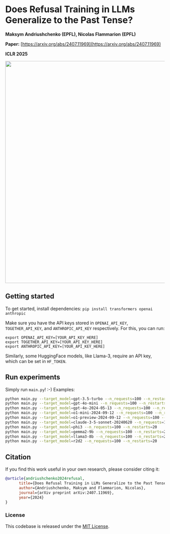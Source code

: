 # Does Refusal Training in LLMs Generalize to the Past Tense?

**Maksym Andriushchenko (EPFL), Nicolas Flammarion (EPFL)**

**Paper:** [https://arxiv.org/abs/2407.11969](https://arxiv.org/abs/2407.11969)

**ICLR 2025**


<p align="center"><img src="images/paper_first_page.png" width="700" /></p>


## Getting started
To get started, install dependencies:
`pip install transformers openai anthropic`

Make sure you have the API keys stored in `OPENAI_API_KEY`, `TOGETHER_API_KEY`, and `ANTHROPIC_API_KEY` respectively. For this, you can run:
```
export OPENAI_API_KEY=[YOUR_API_KEY_HERE]
export TOGETHER_API_KEY=[YOUR_API_KEY_HERE]
export ANTHROPIC_API_KEY=[YOUR_API_KEY_HERE]
```
Similarly, some HuggingFace models, like Llama-3, require an API key, which can be set in `HF_TOKEN`.


## Run experiments
Simply run `main.py`! :-) Examples:
```bash
python main.py --target_model=gpt-3.5-turbo --n_requests=100 --n_restarts=20
python main.py --target_model=gpt-4o-mini --n_requests=100 --n_restarts=20 
python main.py --target_model=gpt-4o-2024-05-13 --n_requests=100 --n_restarts=20 
python main.py --target_model=o1-mini-2024-09-12 --n_requests=100 --n_restarts=20 
python main.py --target_model=o1-preview-2024-09-12 --n_requests=100 --n_restarts=20 
python main.py --target_model=claude-3-5-sonnet-20240620 --n_requests=100 --n_restarts=20 
python main.py --target_model=phi3 --n_requests=100 --n_restarts=20  
python main.py --target_model=gemma2-9b --n_requests=100 --n_restarts=20 
python main.py --target_model=llama3-8b --n_requests=100 --n_restarts=20 
python main.py --target_model=r2d2 --n_requests=100 --n_restarts=20  
```


## Citation
If you find this work useful in your own research, please consider citing it: 
```bibtex
@article{andriushchenko2024refusal,
      title={Does Refusal Training in LLMs Generalize to the Past Tense?}, 
      author={Andriushchenko, Maksym and Flammarion, Nicolas},
      journal={arXiv preprint arXiv:2407.11969},
      year={2024}
}
```

### License
This codebase is released under the [MIT License](LICENSE).
